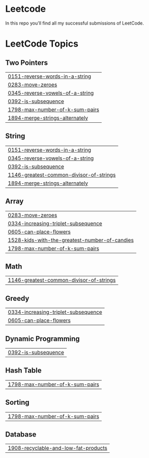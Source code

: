 # Leetcode

In this repo you'll find all my successful submissions of LeetCode.

<!---LeetCode Topics Start-->
# LeetCode Topics
## Two Pointers
|  |
| ------- |
| [0151-reverse-words-in-a-string](https://github.com/tylrishabh/Leetcode/tree/master/0151-reverse-words-in-a-string) |
| [0283-move-zeroes](https://github.com/tylrishabh/Leetcode/tree/master/0283-move-zeroes) |
| [0345-reverse-vowels-of-a-string](https://github.com/tylrishabh/Leetcode/tree/master/0345-reverse-vowels-of-a-string) |
| [0392-is-subsequence](https://github.com/tylrishabh/Leetcode/tree/master/0392-is-subsequence) |
| [1798-max-number-of-k-sum-pairs](https://github.com/tylrishabh/Leetcode/tree/master/1798-max-number-of-k-sum-pairs) |
| [1894-merge-strings-alternately](https://github.com/tylrishabh/Leetcode/tree/master/1894-merge-strings-alternately) |
## String
|  |
| ------- |
| [0151-reverse-words-in-a-string](https://github.com/tylrishabh/Leetcode/tree/master/0151-reverse-words-in-a-string) |
| [0345-reverse-vowels-of-a-string](https://github.com/tylrishabh/Leetcode/tree/master/0345-reverse-vowels-of-a-string) |
| [0392-is-subsequence](https://github.com/tylrishabh/Leetcode/tree/master/0392-is-subsequence) |
| [1146-greatest-common-divisor-of-strings](https://github.com/tylrishabh/Leetcode/tree/master/1146-greatest-common-divisor-of-strings) |
| [1894-merge-strings-alternately](https://github.com/tylrishabh/Leetcode/tree/master/1894-merge-strings-alternately) |
## Array
|  |
| ------- |
| [0283-move-zeroes](https://github.com/tylrishabh/Leetcode/tree/master/0283-move-zeroes) |
| [0334-increasing-triplet-subsequence](https://github.com/tylrishabh/Leetcode/tree/master/0334-increasing-triplet-subsequence) |
| [0605-can-place-flowers](https://github.com/tylrishabh/Leetcode/tree/master/0605-can-place-flowers) |
| [1528-kids-with-the-greatest-number-of-candies](https://github.com/tylrishabh/Leetcode/tree/master/1528-kids-with-the-greatest-number-of-candies) |
| [1798-max-number-of-k-sum-pairs](https://github.com/tylrishabh/Leetcode/tree/master/1798-max-number-of-k-sum-pairs) |
## Math
|  |
| ------- |
| [1146-greatest-common-divisor-of-strings](https://github.com/tylrishabh/Leetcode/tree/master/1146-greatest-common-divisor-of-strings) |
## Greedy
|  |
| ------- |
| [0334-increasing-triplet-subsequence](https://github.com/tylrishabh/Leetcode/tree/master/0334-increasing-triplet-subsequence) |
| [0605-can-place-flowers](https://github.com/tylrishabh/Leetcode/tree/master/0605-can-place-flowers) |
## Dynamic Programming
|  |
| ------- |
| [0392-is-subsequence](https://github.com/tylrishabh/Leetcode/tree/master/0392-is-subsequence) |
## Hash Table
|  |
| ------- |
| [1798-max-number-of-k-sum-pairs](https://github.com/tylrishabh/Leetcode/tree/master/1798-max-number-of-k-sum-pairs) |
## Sorting
|  |
| ------- |
| [1798-max-number-of-k-sum-pairs](https://github.com/tylrishabh/Leetcode/tree/master/1798-max-number-of-k-sum-pairs) |
## Database
|  |
| ------- |
| [1908-recyclable-and-low-fat-products](https://github.com/tylrishabh/Leetcode/tree/master/1908-recyclable-and-low-fat-products) |
<!---LeetCode Topics End-->